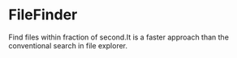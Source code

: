 # FileFinder
Find files within fraction of second.It is a faster approach than the conventional search in file explorer.
